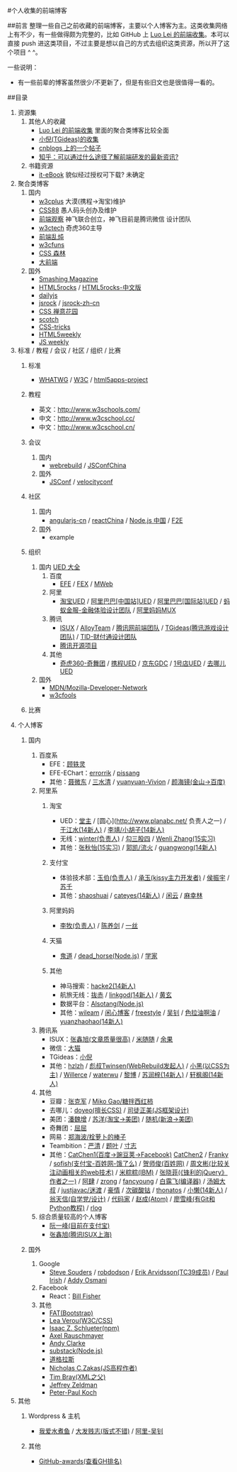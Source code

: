 #个人收集的前端博客

##前言
整理一些自己之前收藏的前端博客，主要以个人博客为主。这类收集网络上有不少，有一些做得颇为完整的，比如 GitHub 上 [Luo Lei 的前端收集](https://github.com/foru17/front-end-collect)。本可以直接 push 进这类项目，不过主要是想以自己的方式去组织这类资源，所以开了这个项目 ^ ^。

一些说明：

* 有一些前辈的博客虽然很少/不更新了，但是有些旧文也是很值得一看的。

##目录

1. 资源集
	1. 其他人的收藏
		* [Luo Lei 的前端收集](https://github.com/foru17/front-end-collect) 里面的聚合类博客比较全面
		* [小倪(TGideas)的收集](http://www.whycss.com/)
		* [cnblogs 上的一个帖子](http://www.cnblogs.com/jingangel/archive/2012/06/16/2551535.html)
		* [知乎：可以通过什么途径了解前端研发的最新资讯?](http://www.zhihu.com/question/29940477/answer/46269351)
	2. 书籍资源
		* [it-eBook](http://it-ebooks.info/) 貌似经过授权可下载? 未确定
2. 聚合类博客
	1. 国内 
		* [w3cplus](http://www.w3cplus.com/) 大漠(携程->淘宝)维护
		* [CSS88](http://www.css88.com/) 愚人码头创办及维护
		* [前端观察](http://www.qianduan.net/) 神飞联合创立，神飞目前是腾讯微信		设计团队
		* [w3ctech](http://www.w3ctech.com/) 奇虎360主导
		* [前端乱炖](http://www.html-js.com/)
		* [w3cfuns](http://www.w3cfuns.com/)
		* [CSS 森林](http://www.cssforest.org/)
		* [大前端](http://www.daqianduan.com/)
	2. 国外
		* [Smashing Magazine](http://www.smashingmagazine.com/)
		* [HTML5rocks](http://www.html5rocks.com/) / [HTML5rocks-中文版](http://www.html5rocks.com/zh/)
		* [dailyjs](http://dailyjs.com/)
		* [jsrock](http://jsrocks.org/) / [jsrock-zh-cn](http://jsrocks.org/cn/)
		* [CSS 禅意花园](http://www.csszengarden.com/)
		* [scotch](https://scotch.io/)
		* [CSS-tricks](https://css-tricks.com/)
		* [HTML5weekly](http://html5weekly.com/)
		* [JS weekly](http://javascriptweekly.com/)
3. 标准 / 教程 / 会议 / 社区 / 组织 / 比赛
	1. 标准
		* [WHATWG](https://whatwg.org/) / [W3C](https://www.w3.org) / [html5apps-project](http://html5apps-project.eu/)
	2. 教程
		* 英文：http://www.w3schools.com/
		* 中文：http://www.w3cschool.cc/
		* 中文：http://www.w3cschool.cn/
	
	3. 会议
		1. 国内
			* [webrebuild](http://www.webrebuild.org/) / [JSConfChina](http://jsconf.cn/)
		2. 国外
			* [JSConf](http://jsconf.com/) / [velocityconf](http://velocityconf.com/)
	4. 社区
		1. 国内
			* [angularjs-cn](http://angularjs.cn/) / [reactChina](http://react-china.org/) / [Node.js 中国](https://cnodejs.org/) / [F2E](http://www.f2e.im/)
		2. 国外
			* example
	5. 组织
		1. 国内
			[UED 大全](http://rensanning.iteye.com/blog/1585046)
			1. 百度
				* [EFE](http://efe.baidu.com) / [FEX](http://fex.baidu.com/) / [MWeb](http://mweb.baidu.com/)
			2. 阿里
				* [淘宝UED](http://ued.taobao.org/blog/) / [阿里巴巴[中国站]UED](http://www.aliued.cn/) / [阿里巴巴[国际站]UED](http://www.aliued.com/) / [蚂蚁金服-金融体验设计团队](http://alipayifed.com) / [阿里妈妈MUX](http://mux.alimama.com/)
			3. 腾讯
				* [ISUX](http://isux.tencent.com/) / [AlloyTeam](http://www.alloyteam.com/) / [腾讯网前端团队](http://qqfe.org/) / [TGideas(腾讯游戏设计团队)](http://tgideas.qq.com/) / [TID-财付通设计团队](http://tid.tenpay.com/)
				* [腾讯开源项目](http://tencentopen.github.io/)
			4. 其他
				* [奇虎360-奇舞团](http://www.75team.com/) / [携程UED](http://ued.ctrip.com/blog/?cat=3) / [京东GDC](http://jdc.jd.com/about) / [1号店UED](http://ued.yhd.com/blog) / [去哪儿UED](http://ued.yhd.com/blog)
		2. 国外
			* [MDN/Mozilla-Developer-Network](https://developer.mozilla.org)
			* [w3cfools](http://www.w3fools.com/)
	6. 比赛
4. 个人博客
	1. 国内
		1. 百度系
			* EFE：[顾轶灵](http://lync.in/)
			* EFE-EChart：[errorrik](http://hi.baidu.com/erik168) / [pissang](http://weibo.com/pissang)
			* 其他：[聂微东](http://www.cnblogs.com/Darren_code/) / [三水清](http://js8.in/) / [yuanyuan-Vivion](http://www.bokeyy.com/) / [颜海镜(金山->百度)](http://yanhaijing.com/)
		2. 阿里系
			1. 淘宝
				* UED：[堂主](http://www.osmn00.com) / [圆心](http://www.planabc.net/ 负责人之一) / [于江水(14新人)](http://yujiangshui.com/) / [李靖/小胡子(14新人)](http://barretlee.com/) 
				* 无线：[winter(负责人)](http://www.cnblogs.com/winter-cn) / [勾三股四](http://jiongks.name/about/) / [Wenli Zhang(15实习)](http://zhangwenli.com/)
				* 其他：[张秋怡(15实习)](http://joyeecheung.cnblogs.com/) / [郭凯/流火](http://www.benben.cc/) / [guangwong(14新人)](http://guangwong.com/)
			2. 支付宝
				* 体验技术部：[玉伯(负责人)](http://lifesinger.github.com/) / [承玉(kissy主力开发者)](http://blog.yiminghe.me/) / [侯振宇](http://www.cnblogs.com/sskyy/) / [苏千](http://fengmk2.com/)
				* 其他：[shaoshuai](http://shaoshuai.me/) / [cateyes(14新人)](http://cateyes.blue/) / [闲云](http://hotoo.me/) / [麻幸林](http://www.hsinglin.com)

			3. 阿里妈妈
				* [李牧(负责人)](http://limu.iteye.com/) / [陈养剑](http://cyj.me/about/) / [一丝](http://www.iyunlu.com/view/)
			4. 天猫
				* [鬼道](http://luics.com/?from=inf&wvr=5&loc=infblog) / [dead_horse(Node.js)](https://github.com/dead-horse) / [学家](http://6174.github.io/)
			5. 其他
				
				* 神马搜索：[hacke2(14新人)](http://www.hacke2.cn/)
				* 航旅无线：[抜赤](http://jayli.github.io/blog/) / [linkgod(14新人)](http://www.linkgod.net/) / [黄玄](http://huangxuan.me/)
				* 数据平台：[Alsotang(Node.js)](http://fxck.it)
				* 其他：[wileam](http://wileam.com/) / [闲心博客](http://sentsin.com/) / [freestyle](http://freestyle21.cn/about/) / [吴钊](http://www.neoease.com/) / [色拉油啊油](http://www.cnblogs.com/dolphinX/) / [yuanzhaohao(14新人)](http://www.yuanzhaohao.com/)
		3. 腾讯系
			* ISUX：[张鑫旭(文章质量很高)](http://www.zhangxinxu.com/) / [米随随](http://s5s5.me/) / [余果](http://yuguo.us/)
			* 微信：[大猫](http://bigc.at/)
			* TGideas：[小倪](http://www.smallni.com/about/)
			* 其他：[hzlzh](http://hzlzh.io/) / [彪叔Twinsen(WebRebuild发起人)](http://www.twinsenliang.net/) / [小黑(以CSS为主)](http://xiaoho.com/) / [Willerce](http://willerce.com/) / [waterwu](http://blog.waterwu.me/) / [黎博](http://www.mxgw.info/) / [苏润梓(14新人)](http://www.surunzi.com/) / [轩枫阁(14新人)](http://www.xuanfengge.com/)
		4. 其他		
			* 豆瓣：[张克军](http://hikejun.com/) / [Miko Gao/糖拌西红柿](http://gaowhen.com/)
			* 去哪儿：[doyeo(擅长CSS)](http://blog.doyoe.com/) / [司徒正美(JS框架设计)](http://www.cnblogs.com/rubylouvre/) 
			* 美团：[潘魏增](http://panweizeng.com/?from=inf&wvr=5&loc=infblog) / [苏洋(淘宝->美团)](http://www.soulteary.com/)	/ [随机(新浪->美团)](http://random.cnblogs.com)
			* 奇舞团：[屈屈](https://www.imququ.com/)
			* 网易：[郑海波/栓萝卜的棒子](http://leeluolee.github.io/)
			* Teambition：[严清](http://github.com/zensh) / [题叶](http://tiye.me) / [寸志](http://island205.com/)
			* 其他：[CatChen1(百度->豌豆荚->Facebook)](http://chinese.catchen.me/) [CatChen2](http://cathsfz.cnblogs.com/) / [Franky](http://www.cnblogs.com/_franky/) / [sofish(支付宝-百姓网-饿了么)](http://sofi.sh/) / [贺师俊(百姓网)](http://hax.iteye.com/) / [周文彬(比较关注动画相关的web技术)](http://www.zhouwenbin.com) / [米粽粽(IBM)](http://myst729.github.io/) / [张晓菲(《锋利的jQuery》作者之一)](http://shawphy.com/) / [阿肆](http://www.ivershuo.com/) / [zrong](http://zengrong.net/) / [fancyoung](http://fancyoung.com/) / [白露飞(编译器)](http://typeof.net/) / [汤姆大叔](http://www.cnblogs.com/TomXu) / [justjavac/迷渡](http://justjavac.com/) / [豪情](http://jikey.cnblogs.com/) / [次碳酸钴](http://www.web-tinker.com/) /  [thonatos](http://www.thonatos.com/blog) / [小懒(14新人)](http://laispace.com/) / [翁天信(自学党/设计)](http://blog.dandyweng.com/) / [代码家](http://blog.daimajia.com/) / [赵成(Atom)](http://cheng.guru/) / [廖雪峰(有Git和Python教程)](http://www.liaoxuefeng.com/) / [rlog](http://rlog.cn/)
		5. 综合质量较高的个人博客
			* [阮一峰(目前在支付宝)](http://www.ruanyifeng.com/blog/)
			* [张鑫旭(腾讯ISUX上海)](http://www.zhangxinxu.com/)

	2. 国外
		1. Google
			* [Steve Souders](http://www.stevesouders.com/) / [robdodson](http://robdodson.me/) / [Erik Arvidsson(TC39成员)](http://erik.eae.net) / [Paul Irish](http://www.paulirish.com/) / [Addy Osmani](http://addyosmani.com/blog/)
		2. Facebook
			* React：[Bill Fisher](http://fisherwebdev.com/about)
		3. 其他
			* [FAT(Bootstrap)](http://byfat.xxx/)
			* [Lea Verou(W3C/CSS)](http://lea.verou.me/)
			* [Isaac Z. Schlueter(npm)](http://izs.me/)
			* [Axel Rauschmayer](http://www.2ality.com/)
			* [Andy Clarke](http://www.stuffandnonsense.co.uk/)
			* [substack(Node.js)](http://substack.net/)
			* [道格拉斯](http://www.crockford.com/)
			* [Nicholas C.Zakas(JS高程作者)](http://www.nczonline.net/)
			* [Tim Bray(XML之父)](http://www.tbray.org/ongoing/)
			* [Jeffrey Zeldman](http://www.zeldman.com/)
			* [Peter-Paul Koch](http://www.webstandards.org/about/members/ppk/)
5. 其他
	1. Wordpress & 主机
		* [我爱水煮鱼](http://blog.wpjam.com/) / [大发贱志(版式不错)](http://fatesinger.com/) / [阿里-吴钊](http://www.neoease.com/)
		
	2. 其他
		* [GitHub-awards(查看GH排名)](http://github-awards.com/)















